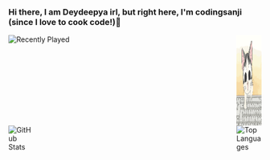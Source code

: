 <!DOCTYPE html>
<html lang="en">
<head>
<meta charset="UTF-8">
<meta name="viewport" content="width=device-width, initial-scale=1.0">
</head>
<body>
<!--<img src="https://komarev.com/ghpvc/?username=codingsanji&label=Profile%20views&color=0e75b6&style=flat" alt="views">-->
<h3>Hi there, I am Deydeepya irl, but right here, I'm codingsanji (since I love to cook code!)👋</h3>
<div style="display: flex; flex-direction: row; justify-content: space-between;">
    <img src="https://spotify-recently-played-readme.vercel.app/api?user=31qdkq24rzp5r5yqmxhod6reqztu&count=2" alt="Recently Played">
    <img style=" max-width: 50px;height: 180px;" src="vibey.gif" alt="Vibey GIF">
</div>
<div style="display: flex; flex-direction: row; justify-content: space-between;">
    <img style="max-width: 50px; height: 180px;" src="https://github-readme-stats.vercel.app/api?username=codingsanji&show_icons=true&theme=radical" alt="GitHub Stats">
    <img style="max-width: 50px; height: 180px;" src="https://github-readme-stats.vercel.app/api/top-langs/?username=codingsanji&layout=compact&langs_count=8" alt="Top Languages">
</div>
<!--<img src="https://raw.githubusercontent.com/codingsanji/codingsanji/output/snake.svg" alt="Snake animation" />-->
</body>
</html>
